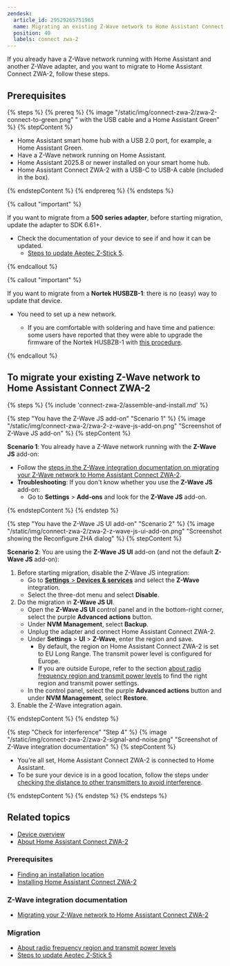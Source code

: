 ```yaml
---
zendesk:
  article_id: 29529265751965
  name: Migrating an existing Z-Wave network to Home Assistant Connect ZWA-2
  position: 40
  labels: connect zwa-2
---
```


If you already have a Z-Wave network running with Home Assistant and another Z-Wave adapter, and you want to migrate to Home Assistant Connect ZWA-2, follow these steps.

## Prerequisites

{% steps %}
{% prereq %}
{% image "/static/img/connect-zwa-2/zwa-2-connect-to-green.png" " with the USB cable and a Home Assistant Green" %}
{% stepContent %}

- Home Assistant smart home hub with a USB 2.0 port, for example, a Home Assistant Green.
- Have a Z-Wave network running on Home Assistant.
- Home Assistant 2025.8 or newer installed on your smart home hub.
- Home Assistant Connect ZWA-2 with a USB-C to USB-A cable (included in the box).

{% endstepContent %}
{% endprereq %}
{% endsteps %}

{% callout "important" %}

If you want to migrate from a **500 series adapter**, before starting migration, update the adapter to SDK 6.61+.

- Check the documentation of your device to see if and how it can be updated.
  - [Steps to update Aeotec Z-Stick 5](https://aeotec.freshdesk.com/support/solutions/articles/6000252294-z-stick-gen5-v1-02-firmware-update).

{% endcallout %}

{% callout "important" %}

If you want to migrate from a **Nortek HUSBZB-1**: there is no (easy) way to update that device.

- You need to set up a new network.

  - If you are comfortable with soldering and have time and patience: some users have reported that they were able to upgrade the firmware of the Nortek HUSBZB-1 with [this procedure](https://community.hubitat.com/t/guide-nortek-husbzb-1-nvm-backup-restore-and-updating-z-wave-firmware/48012).

{% endcallout %}

## To migrate your existing Z-Wave network to Home Assistant Connect ZWA-2

{% steps %}
{% include 'connect-zwa-2/assemble-and-install.md' %}


{% step "You have the Z-Wave JS add-on" "Scenario 1" %}
{% image "/static/img/connect-zwa-2/zwa-2-z-wave-js-add-on.png" "Screenshot of Z-Wave JS add-on" %}
{% stepContent %}

**Scenario 1**: You already have a Z-Wave network running with the **Z-Wave JS** add-on:

- Follow the [steps in the Z-Wave integration documentation on migrating your Z-Wave network to Home Assistant Connect ZWA-2](https://www.home-assistant.io/integrations/zwave_js/#migrating-a-z-wave-network-to-a-new-adapter).
- **Troubleshooting**: If you don't know whether you use the **Z-Wave JS** add-on:
  - Go to **Settings** > **Add-ons** and look for the **Z-Wave JS** add-on.

{% endstepContent %}
{% endstep %}

{% step "You have the Z-Wave JS UI add-on" "Scenario 2" %}
{% image "/static/img/connect-zwa-2/zwa-2-z-wave-js-ui-add-on.png" "Screenshot showing the Reconfigure ZHA dialog" %}
{% stepContent %}

**Scenario 2**: You are using the **Z-Wave JS UI** add-on (and not the default **Z-Wave JS** add-on):

1. Before starting migration, disable the Z-Wave JS integration:
   - Go to [**Settings** > **Devices & services**](https://my.home-assistant.io/redirect/integrations/) and select the **Z-Wave** integration.
   - Select the three-dot menu and select **Disable**.
2. Do the migration in **Z-Wave JS UI**.
   - Open the **Z-Wave JS UI** control panel and in the bottom-right corner, select the purple **Advanced actions** button.
   - Under **NVM Management**, select **Backup**.
   - Unplug the adapter and connect Home Assistant Connect ZWA-2.
   - Under **Settings** > **UI** > **Z-Wave**, enter the region and save.
     - By default, the region on Home Assistant Connect ZWA-2 is set to EU Long Range. The transmit power level is configured for Europe.
     - If you are outside Europe, refer to the section [about radio frequency region and transmit power levels](/hc/en-us/articles/29081378073501) to find the right region and transmit power settings.
   - In the control panel, select the purple **Advanced actions** button and under **NVM Management**, select **Restore**.
3. Enable the Z-Wave integration again.

{% endstepContent %}
{% endstep %}

{% step "Check for interference" "Step 4" %}
{% image "/static/img/connect-zwa-2/zwa-2-signal-and-noise.png" "Screenshot of Z-Wave integration documentation" %}
{% stepContent %}

- You're all set, Home Assistant Connect ZWA-2 is connected to Home Assistant.
- To be sure your device is in a good location, follow the steps under [checking the distance to other transmitters to avoid interference](/hc/en-us/articles/28670741134365).

{% endstepContent %}
{% endstep %}
{% endsteps %}

## Related topics

- [Device overview](/hc/en-us/articles/28670192316189)
- [About Home Assistant Connect ZWA-2](/hc/en-us/articles/29190222644509)

### Prerequisites

- [Finding an installation location](/hc/en-us/articles/28670284336925)
- [Installing Home Assistant Connect ZWA-2](/hc/en-us/articles/28685750450205)

### Z-Wave integration documentation

- [Migrating your Z-Wave network to Home Assistant Connect ZWA-2](https://www.home-assistant.io/integrations/zwave_js/#migrating-a-z-wave-network-to-a-new-adapter)

### Migration

- [About radio frequency region and transmit power levels](/hc/en-us/articles/29081378073501)
- [Steps to update Aeotec Z-Stick 5](https://aeotec.freshdesk.com/support/solutions/articles/6000252294-z-stick-gen5-v1-02-firmware-update)